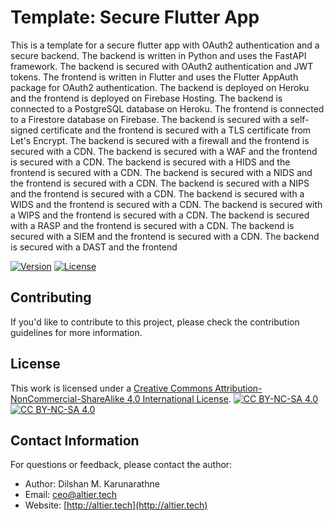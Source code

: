 # Template: Secure Flutter App

This is a template for a secure flutter app with OAuth2 authentication and a secure backend. The backend is written in Python and uses the FastAPI framework. The backend is secured with OAuth2 authentication and JWT tokens. The frontend is written in Flutter and uses the Flutter AppAuth package for OAuth2 authentication. The backend is deployed on Heroku and the frontend is deployed on Firebase Hosting. The backend is connected to a PostgreSQL database on Heroku. The frontend is connected to a Firestore database on Firebase. The backend is secured with a self-signed certificate and the frontend is secured with a TLS certificate from Let's Encrypt. The backend is secured with a firewall and the frontend is secured with a CDN. The backend is secured with a WAF and the frontend is secured with a CDN. The backend is secured with a HIDS and the frontend is secured with a CDN. The backend is secured with a NIDS and the frontend is secured with a CDN. The backend is secured with a NIPS and the frontend is secured with a CDN. The backend is secured with a WIDS and the frontend is secured with a CDN. The backend is secured with a WIPS and the frontend is secured with a CDN. The backend is secured with a RASP and the frontend is secured with a CDN. The backend is secured with a SIEM and the frontend is secured with a CDN. The backend is secured with a DAST and the frontend 

[![Version](https://img.shields.io/badge/version-1.4-brightgreen.svg)](https://pypi.org/project/ad-topic-recommender/)
[![License](https://img.shields.io/badge/license-CC%20BY--NC--SA%204.0-blue.svg)](https://creativecommons.org/licenses/by-nc-sa/4.0/)




## Contributing

If you'd like to contribute to this project, please check the contribution guidelines for more information.

## License

This work is licensed under a
[Creative Commons Attribution-NonCommercial-ShareAlike 4.0 International License][cc-by-nc-sa].
[![CC BY-NC-SA 4.0][cc-by-nc-sa-shield]][cc-by-nc-sa]  
[![CC BY-NC-SA 4.0][cc-by-nc-sa-image]][cc-by-nc-sa] 

[cc-by-nc-sa]: http://creativecommons.org/licenses/by-nc-sa/4.0/
[cc-by-nc-sa-image]: https://licensebuttons.net/l/by-nc-sa/4.0/88x31.png
[cc-by-nc-sa-shield]: https://img.shields.io/badge/License-CC%20BY--NC--SA%204.0-lightgrey.svg

## Contact Information

For questions or feedback, please contact the author:

- Author: Dilshan M. Karunarathne
- Email: ceo@altier.tech
- Website: [http://altier.tech](http://altier.tech)
